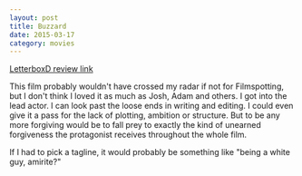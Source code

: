 ```yaml
---
layout: post
title: Buzzard 
date: 2015-03-17
category: movies
---
```

 
[LetterboxD review link](http://letterboxd.com/samarthbhaskar/film/buzzard/)

 This film probably wouldn't have crossed my radar if not for Filmspotting, but I don't think I loved it as much as Josh, Adam and others. I got into the lead actor. I can look past the loose ends in writing and editing. I could even give it a pass for the lack of plotting, ambition or structure. But to be any more forgiving would be to fall prey to exactly the kind of unearned forgiveness the protagonist receives throughout the whole film.

If I had to pick a tagline, it would probably be something like "being a white guy, amirite?"
